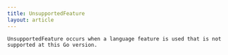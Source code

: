 ```yaml
---
title: UnsupportedFeature
layout: article
---
```

<!-- Copyright 2023 The Go Authors. All rights reserved.
     Use of this source code is governed by a BSD-style
     license that can be found in the LICENSE file. -->

<!-- Code generated by generrordocs.go; DO NOT EDIT. -->

```
UnsupportedFeature occurs when a language feature is used that is not
supported at this Go version.
```

